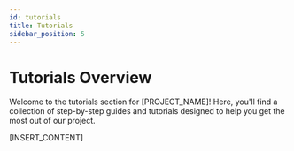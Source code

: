 ```yaml
---
id: tutorials
title: Tutorials
sidebar_position: 5
---
```


# Tutorials Overview

Welcome to the tutorials section for [PROJECT_NAME]! Here, you'll find a collection of step-by-step guides and tutorials designed to help you get the most out of our project.

[INSERT_CONTENT]